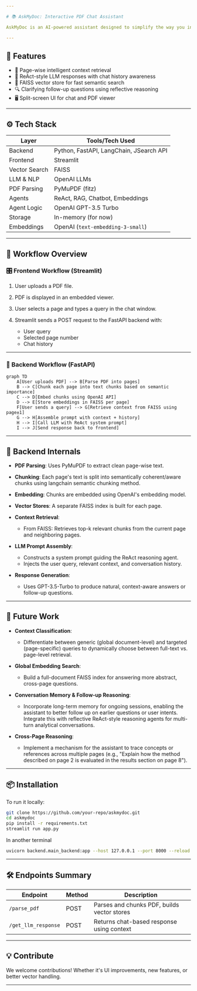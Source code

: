 ```yaml
---

# 📚 AskMyDoc: Interactive PDF Chat Assistant

AskMyDoc is an AI-powered assistant designed to simplify the way you interact with PDF documents. Instead of manually scanning through pages, you can have natural conversations to quickly extract key insights, clarify concepts, and locate relevant information. Whether you're working with research papers, technical manuals, or business reports, AskMyDoc helps you focus on what matters—saving time and boosting productivity with intelligent, context-aware responses.

---
```


## 🚀 Features

* 📄 Page-wise intelligent context retrieval
* 🤖 ReAct-style LLM responses with chat history awareness
* 🧠 FAISS vector store for fast semantic search
* 🔍 Clarifying follow-up questions using reflective reasoning
* 🖥️ Split-screen UI for chat and PDF viewer

---

## ⚙️ Tech Stack

| Layer           | Tools/Tech Used                                    |
|----------------|-----------------------------------------------------|
| Backend         | Python, FastAPI, LangChain, JSearch API |
| Frontend        | Streamlit                                          |
| Vector Search | FAISS                             |
| LLM & NLP       | OpenAI LLMs |
| PDF Parsing   | PyMuPDF (fitz)                    |
| Agents          | ReAct, RAG, Chatbot, Embeddings|
| Agent Logic   | OpenAI GPT-3.5 Turbo              |
| Storage       | In-memory (for now)               |
| Embeddings      | OpenAI (`text-embedding-3-small`) |

---

## 🔄 Workflow Overview

### 🎛️ Frontend Workflow (Streamlit)

1. User uploads a PDF file.
2. PDF is displayed in an embedded viewer.
3. User selects a page and types a query in the chat window.
4. Streamlit sends a POST request to the FastAPI backend with:

   * User query
   * Selected page number
   * Chat history

---

### 🔧 Backend Workflow (FastAPI)

```mermaid
graph TD
    A[User uploads PDF] --> B[Parse PDF into pages]
    B --> C[Chunk each page into text chunks based on semantic importance]
    C --> D[Embed chunks using OpenAI API]
    D --> E[Store embeddings in FAISS per page]
    F[User sends a query] --> G[Retrieve context from FAISS using page±1]
    G --> H[Assemble prompt with context + history]
    H --> I[Call LLM with ReAct system prompt]
    I --> J[Send response back to frontend]
```

---

## 🧠 Backend Internals

* **PDF Parsing**: Uses PyMuPDF to extract clean page-wise text.
* **Chunking**: Each page's text is split into semantically coherent/aware chunks using langchain semantic chunking method.
* **Embedding**: Chunks are embedded using OpenAI's embedding model.
* **Vector Stores**: A separate FAISS index is built for each page.
* **Context Retrieval**:

  * From FAISS: Retrieves top-k relevant chunks from the current page and neighboring pages.
* **LLM Prompt Assembly**:

  * Constructs a system prompt guiding the ReAct reasoning agent.
  * Injects the user query, relevant context, and conversation history.
* **Response Generation**:

  * Uses GPT-3.5-Turbo to produce natural, context-aware answers or follow-up questions.

---

## 🔮 Future Work

* **Context Classification**:

  * Differentiate between generic (global document-level) and targeted (page-specific) queries to dynamically choose between full-text vs. page-level retrieval.
* **Global Embedding Search**:

  * Build a full-document FAISS index for answering more abstract, cross-page questions.
* **Conversation Memory & Follow-up Reasoning**:
    
    * Incorporate long-term memory for ongoing sessions, enabling the assistant to better follow up on earlier questions or user intents. Integrate this with reflective ReAct-style reasoning agents for multi-turn analytical conversations.

* **Cross-Page Reasoning**:

    * Implement a mechanism for the assistant to trace concepts or references across multiple pages (e.g., "Explain how the method described on page 2 is evaluated in the results section on page 8").

---

## 📦 Installation
To run it locally:
```bash
git clone https://github.com/your-repo/askmydoc.git
cd askmydoc
pip install -r requirements.txt
streamlit run app.py
```
In another terminal
```bash
uvicorn backend.main_backend:app --host 127.0.0.1 --port 8000 --reload
```

---

## 🛠️ Endpoints Summary

| Endpoint            | Method | Description                                 |
| ------------------- | ------ | ------------------------------------------- |
| `/parse_pdf`        | POST   | Parses and chunks PDF, builds vector stores |
| `/get_llm_response` | POST   | Returns chat-based response using context   |

---

## 💡 Contribute

We welcome contributions! Whether it's UI improvements, new features, or better vector handling.

---
